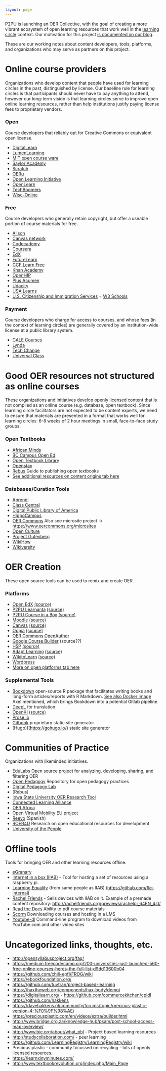 ```yaml
---
layout: page
---
```


P2PU is launching an OER Collective, with the goal of creating a more vibrant ecosystem of open learning resources that work well in the [learning circle](https://www.p2pu.org/en/learning-circles/) context. Our motivation for this project [is documented on our blog](https://medium.com/p2pu/online-learning-at-the-library-289364af318a). 

These are our working notes about content developers, tools, platforms, and organizations who may serve as partners on this project. 

# Online course providers
Organizations who develop content that people have used for learning circles in the past, distinguished by license. Our baseline rule for learning circles is that participants should never have to pay anything to attend, however our long-term vision is that learning circles serve to improve open online learning resources, rather than help institutions justify paying license fees to proprietary vendors.

### Open
Course developers that reliably opt for Creative Commons or equivalent open license.

 - [DigitalLearn](https://digitallearn.org/)
 - [LumenLearning](https://lumenlearning.com/)
 - [MIT open course ware](https://ocw.mit.edu/index.htm)
 - [Saylor Academy](https://www.saylor.org/) 
 - [Scratch](https://scratch.mit.edu/)
 - [OERu](https://oeru.org/) 
 - [Open Learning Initiative](https://oli.cmu.edu/)
 - [OpenLearn](https://www.open.edu/openlearn/)
 - [TechBoomers](https://techboomers.com/)
 - [Wisc-Online](https://www.wisc-online.com/)
 
### Free
Course developers who generally retain copyright, but offer a useable portion of course materials for free.

 - [Alison](https://alison.com/courses)
 - [Canvas network](https://www.canvas.net/)
 - [Codecademy](https://www.codecademy.com/) 
 - [Coursera](https://www.coursera.org/)
 - [EdX](https://www.edx.org/)
 - [FutureLearn](https://www.futurelearn.com/)
 - [GCF Learn Free](https://edu.gcfglobal.org/en/)
 - [Khan Academy](https://www.khanacademy.org/)
 - [OpenHIP](https://open.hpi.de/)
 - [Plus Acumen](https://www.plusacumen.org/) 
 - [Udacity](https://www.udacity.com/)
 - [USA Learns](https://www.usalearns.org/)
 - [U.S. Citizenship and Immigration Services](https://www.uscis.gov/citizenship)
 = [W3 Schools](https://www.w3schools.com/)

### Payment
Course developers who charge for access to courses, and whose fees (in the context of learning circles) are generally covered by an institution-wide license at a public library system.

  - [GALE Courses](https://www.gale.com/c/gale-courses)
  - [Lynda](https://www.lynda.com/)
  - [Tech Change](https://www.techchange.org/)
  - [Universal Class](https://library.universalclass.com/index.htm)

# Good OER resources not structured as online courses
These organizations and initiatives develop openly licensed content that is not compiled as an online course (e.g. database, open textbook). Since learning circle facilitators are not expected to be content experts, we need to ensure that materials are presented in a format that works well for learning circles: 6-8 weeks of 2 hour meetings in small, face-to-face study groups.

### Open Textbooks

 - [African Minds](http://www.africanminds.co.za/)
 - [BC Campus Open Ed](https://open.bccampus.ca/)
 - [Open Textbook Library](https://open.umn.edu/opentextbooks/)
 - [Openstax](https://openstax.org/)
 - [Rebus](https://press.rebus.community/the-rebus-guide-to-publishing-open-textbooks/) Guide to publishing open textbooks
 - [See additional resources on content origins tab here](https://docs.google.com/spreadsheets/d/1xDGIKZ7T5fIho7yrTs8Lpu4zpqPbeqQn76aY6qEnAUg/edit#gid=941689191)
 
### Databases/Curation Tools

 - [Aprendi](https://www.aprendi.org/)
 - [Class Central](https://www.class-central.com/)
 - [Digital Public Library of America](https://dp.la/)
 - [HippoCampus](https://www.hippocampus.org/)
 - [OER Commons](https://www.oercommons.org/) Also see microsite project → https://www.oercommons.org/microsites 
 - [Open Culture](http://www.openculture.com/)
 - [Project Gutenberg](https://www.gutenberg.org/)
 - [WikiHow](https://www.wikihow.com/Main-Page)
 - [Wikiversity](https://en.wikiversity.org/wiki/Wikiversity:Main_Page)

# OER Creation
These open source tools can be used to remix and create OER.

### Platforms
 - [Open EdX](https://open.edx.org/) [(source)](https://github.com/edx/edx-platform)
 - [P2PU Learnanta](courses.p2pu.org) [(source)](https://github.com/p2pu/lernanta)
 - [P2PU Course in a Box](https://howto.p2pu.org) [(source)](https://github.com/p2pu/course-in-a-box)
 - [Moodle](https://moodle.org/) [(source)](https://github.com/moodle/moodle)
 - [Canvas](https://www.canvaslms.com/) [(source)](https://github.com/instructure/canvas-lms)
 - [Oppia](https://www.oppia.org) [(source)](https://github.com/oppia/oppia)
 - [OER Commons OpenAuthor](https://www.oercommons.org/) 
 - [Google Course Builder](https://edu.google.com/openonline/) (source??)
 - [H5P](https://h5p.org/) [(source)](https://github.com/h5p)
 - [Adapt Learning](https://www.adaptlearning.org/) [(source)](https://github.com/adaptlearning)
 - [WikitoLearn](https://en.wikitolearn.org/Main_Page) [(source)](https://github.com/WikiToLearn)
 - [Wordpress](https://wordpress.org/)
 - [More on open platforms tab here](https://docs.google.com/spreadsheets/d/1xDGIKZ7T5fIho7yrTs8Lpu4zpqPbeqQn76aY6qEnAUg/edit#gid=289086692)
 
 ### Supplemental Tools
 - [Bookdown](https://bookdown.org/) open-source R package that facilitates writing books and long-form articles/reports with R Markdown. [See also Docker image](https://github.com/rstudio/bookdown-demo/blob/master/Dockerfile) Axel mentioned, which brings Bookdown into a potential Gitlab pipeline.
 - [DeepL](https://www.deepl.com/translator) for translation
 - [OpenKi](https://openki.net/) [(source)](https://gitlab.com/Openki/Openki/)
 - [Prose.io](Prose.io)
 - [Gitbook](https://www.gitbook.com/) proprietary static site generator
 - [Hugo])(https://gohugo.io/) static site generator

# Communities of Practice
Organizations with likeminded initiatives.

- [EduLabs](https://edulabs.de/) Open source project for analyzing, developing, sharing, and filtering OER
- [Open Pedagogy](http://openpedagogy.org/) Repository for open pedagogy practices
- [Digital Pedagogy Lab](http://www.digitalpedagogylab.com/)
- [Rebus]
- [Iowa State University OER Research Tool](https://docs.google.com/spreadsheets/d/1xDGIKZ7T5fIho7yrTs8Lpu4zpqPbeqQn76aY6qEnAUg/edit#gid=941689191)
- [Connected Learning Alliance](https://clalliance.org/)
- [OER Africa](https://www.oerafrica.org/)
- [Open Virtual Mobility](https://www.openvirtualmobility.eu/) EU project
- [Reevo](https://red.reevo.org/) (Spanish)
- [ROER4D](http://roer4d.org/) Research on open educational resources for development
- [University of the People](https://www.uopeople.edu/)

# Offline tools
Tools for bringing OER and other learning resources offline.
 
 - [eGranary](http://www.widernet.org/eGranary/)
 - [Internet in a box (IIAB)](https://github.com/iiab/iiab) - Tool for hosting a set of resources using a raspberry pi. 
 - [Learning Equality](https://learningequality.org/) (from same people as IIAB) (https://github.com/fle-internal)
 -  [Rachel Friends](http://rachelfriends.org/) - Sells devices with IIAB on it. Example of a premade content repository: http://rachelfriends.org/previews/rachelpi_64EN_4.0/
 - [Read the Docs](https://readthedocs.org/) Ability to pdf course materials
 - [Scorm](https://scorm.com/scorm-explained/) Downloading courses and hosting in a LMS
 - [Youtube-dl](https://github.com/rg3/youtube-dl) Command-line program to download videos from YouTube.com and other video sites


# Uncategorized links, thoughts, etc.
 - http://opensyllabusproject.org/faq/
 - https://medium.freecodecamp.org/200-universities-just-launched-560-free-online-courses-heres-the-full-list-d9dd13600b04
 - https://github.com/chili-epfl/FROG/wiki
 - https://ebookfoundation.org/
 - https://github.com/tuvtran/project-based-learning
 - https://haxtheweb.org/components/hax-body/demo/
 - https://digitallearn.org/ - https://github.com/commercekitchen/cpldl
 - https://github.com/hakkens
 - https://davehakkens.nl/community/forums/topic/precious-plastic-version-4-%F0%9F%98%AE/
 - https://preciousplastic.com/en/videos/extra/builder.html
 - http://www.bridge.org.za/knowledge-hub/psam/post-school-access-map-overview/
 - http://www.bie.org/about/what_pbl - Project based learning resources
 - http://studycollaboration.com/ - peer learning
 - https://github.com/LearningRegistry/LearningRegistry/wiki
 - Precious plastic - community focussed on recycling - lots of openly licensed resources.
 - https://learnxinyminutes.com/
 - http://www.textbookrevolution.org/index.php/Main_Page

